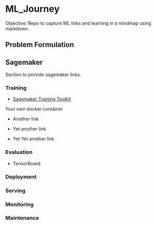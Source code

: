 # ML_Journey
Objective: Repo to capture ML links and learning in a mindmap using markdown.

## Problem Formulation


## Sagemaker
Section to provide sagemaker links.

### Training

- [Sagemaker Training Toolkit](https://github.com/aws/sagemaker-training-toolkit)

Your own docker container

- Another link

- Yet another link

- Yet Yet another link

### Evaluation

- TensorBoard

### Deployment

### Serving

### Monitoring

### Maintenance

